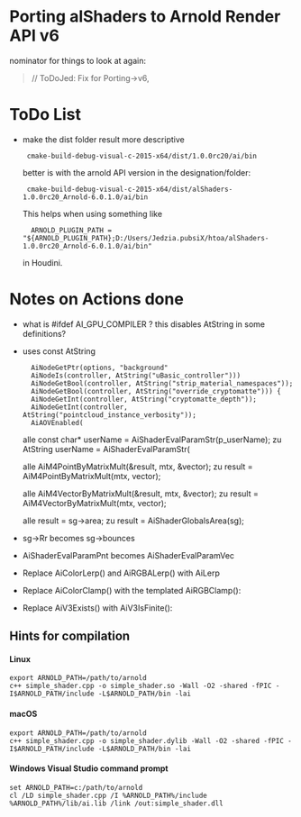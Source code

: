 # Porting alShaders to Arnold Render API v6 #
nominator for things to look at again:
> // ToDoJed: Fix for Porting->v6, 

# ToDo List #

* make the dist folder result more descriptive  

       cmake-build-debug-visual-c-2015-x64/dist/1.0.0rc20/ai/bin

    better is with the arnold API version in the designation/folder:
    
       cmake-build-debug-visual-c-2015-x64/dist/alShaders-1.0.0rc20_Arnold-6.0.1.0/ai/bin
    
    This helps when using something like 
        
        ARNOLD_PLUGIN_PATH = "${ARNOLD_PLUGIN_PATH};D:/Users/Jedzia.pubsiX/htoa/alShaders-1.0.0rc20_Arnold-6.0.1.0/ai/bin"
    in Houdini.   
    


# Notes on Actions done
 
- what is #ifdef AI_GPU_COMPILER ? this disables AtString in some definitions?

- uses const AtString

        AiNodeGetPtr(options, "background"
        AiNodeIs(controller, AtString("uBasic_controller")))
        AiNodeGetBool(controller, AtString("strip_material_namespaces"));
        AiNodeGetBool(controller, AtString("override_cryptomatte"))) {
        AiNodeGetInt(controller, AtString("cryptomatte_depth"));
        AiNodeGetInt(controller, AtString("pointcloud_instance_verbosity"));
        AiAOVEnabled(


    alle 	const char* userName = AiShaderEvalParamStr(p_userName);
    zu 		AtString userName = AiShaderEvalParamStr(
    
    alle 	AiM4PointByMatrixMult(&result, mtx, &vector);
    zu		result = AiM4PointByMatrixMult(mtx, vector);	
    
    alle 	AiM4VectorByMatrixMult(&result, mtx, &vector);
    zu 		result = AiM4VectorByMatrixMult(mtx, vector);
    
    alle 	result = sg->area;
    zu 		result = AiShaderGlobalsArea(sg);

* sg->Rr becomes sg->bounces

* AiShaderEvalParamPnt becomes AiShaderEvalParamVec

* Replace	AiColorLerp() and AiRGBALerp() with AiLerp
* Replace	AiColorClamp()	with	the	templated	AiRGBClamp():	
* Replace	AiV3Exists()	with	AiV3IsFinite():		


## Hints for compilation
#### Linux
    export ARNOLD_PATH=/path/to/arnold
    c++ simple_shader.cpp -o simple_shader.so -Wall -O2 -shared -fPIC -I$ARNOLD_PATH/include -L$ARNOLD_PATH/bin -lai
#### macOS
    export ARNOLD_PATH=/path/to/arnold
    c++ simple_shader.cpp -o simple_shader.dylib -Wall -O2 -shared -fPIC -I$ARNOLD_PATH/include -L$ARNOLD_PATH/bin -lai
#### Windows Visual Studio command prompt
    set ARNOLD_PATH=c:/path/to/arnold
    cl /LD simple_shader.cpp /I %ARNOLD_PATH%/include %ARNOLD_PATH%/lib/ai.lib /link /out:simple_shader.dll